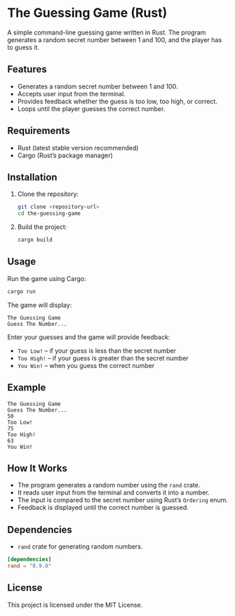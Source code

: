 
# The Guessing Game (Rust)

A simple command-line guessing game written in Rust. The program generates a random secret number between 1 and 100, and the player has to guess it.

## Features

- Generates a random secret number between 1 and 100.
- Accepts user input from the terminal.
- Provides feedback whether the guess is too low, too high, or correct.
- Loops until the player guesses the correct number.

## Requirements

- Rust (latest stable version recommended)
- Cargo (Rust’s package manager)

## Installation

1. Clone the repository:
   
   ```bash
   git clone <repository-url>
   cd the-guessing-game

    ```

2. Build the project:

   ```bash
   cargo build
   ```

## Usage

Run the game using Cargo:

```bash
cargo run
```

The game will display:

```
The Guessing Game
Guess The Number...
```

Enter your guesses and the game will provide feedback:

* `Too Low!` – if your guess is less than the secret number
* `Too High!` – if your guess is greater than the secret number
* `You Win!` – when you guess the correct number

## Example

```
The Guessing Game
Guess The Number...
50
Too Low!
75
Too High!
63
You Win!
```

## How It Works

* The program generates a random number using the `rand` crate.
* It reads user input from the terminal and converts it into a number.
* The input is compared to the secret number using Rust’s `Ordering` enum.
* Feedback is displayed until the correct number is guessed.

## Dependencies

* `rand` crate for generating random numbers.

```toml
[dependencies]
rand = "0.9.0"
```

## License

This project is licensed under the MIT License.
